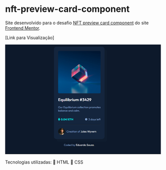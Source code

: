 # nft-preview-card-component
 Site desenvolvido para o desafio [NFT preview card component](https://www.frontendmentor.io/challenges/nft-preview-card-component-SbdUL_w0U) do site [Frontend Mentor](https://www.frontendmentor.io/).

[Link para Visualização]

<img src="./example.PNG">

Tecnologias utilizadas:
📃 HTML
📃 CSS